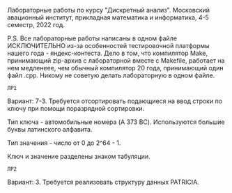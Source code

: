 Лабораторные работы по курсу "Дискретный анализ". Московский авационный институт, прикладная математика и информатика, 4-5 семестр, 2022 год.

P.S. Все лабораторные работы написаны в одном файле ИСКЛЮЧИТЕЛЬНО из-за особенностей тестировочной платформы нашего года - яндекс-контеста. Дело в том, что компилятор Make, принимающий zip-архив с лабораторной вместе с Makefile, работает на нем медленеее, чем обычный компилятор 20 года, принимающий один файл .cpp. Никому не советую делать лабораторную в одном файле.

```ЛР1```

Вариант: 7-3. Требуется отсортировать подающиеся на ввод строки по ключу при помощи поразрядной сортировки.

Тип ключа - автомобильные номера (A 373 BC). Используются большие буквы латинского алфавита.

Тип значения - число от 0 до 2^64 - 1.

Ключ и значение разделены знаком табуляции.

```ЛР2```

Вариант: 3. Требуется реализовать структуру данных PATRICIA.

